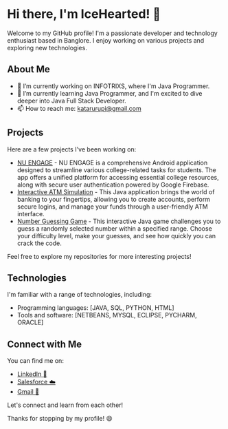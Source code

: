 # Hi there, I'm IceHearted! 👋

Welcome to my GitHub profile! I'm a passionate developer and technology enthusiast based in Banglore. I enjoy working on various projects and exploring new technologies.

## About Me

- 🔭 I’m currently working on INFOTRIXS, where I'm Java Programmer.
- 🌱 I’m currently learning Java Programmer, and I'm excited to dive deeper into Java Full Stack Developer.
- 📫 How to reach me: katarurupi@gmail.com

## Projects

Here are a few projects I've been working on:

- [NU ENGAGE](https://github.com/IceHearted/NU-ENGAGE-A-Student-App) - NU ENGAGE is a comprehensive Android application designed to streamline various college-related tasks for students. The app offers a unified platform for accessing essential college resources, along with secure user authentication powered by Google Firebase.
- [Interactive ATM Simulation](https://github.com/IceHearted/OIBSIP/tree/main/OIBSIP_ATM-INTERFACE) - This Java application brings the world of banking to your fingertips, allowing you to create accounts, perform secure logins, and manage your funds through a user-friendly ATM interface.
- [Number Guessing Game](https://github.com/IceHearted/OIBSIP/tree/main/OIBSIP_NUMBER-GUESSING-GAME) - This interactive Java game challenges you to guess a randomly selected number within a specified range. Choose your difficulty level, make your guesses, and see how quickly you can crack the code.
  
Feel free to explore my repositories for more interesting projects!

## Technologies

I'm familiar with a range of technologies, including:

- Programming languages: [JAVA, SQL, PYTHON, HTML]
- Tools and software: [NETBEANS, MYSQL, ECLIPSE, PYCHARM, ORACLE]

## Connect with Me

You can find me on:

- [LinkedIn 🔗](https://www.linkedin.com/in/ItsRupeshReddy/)
- [Salesforce ☁️](https://www.salesforce.com/trailblazer/itsrupeshreddy)
- [Gmail 📧](mailto:katarurupi@gmail.com)

Let's connect and learn from each other!

<!--
Optional: Add any other sections you'd like, such as your achievements, hobbies, or a favorite quote.
-->

Thanks for stopping by my profile! 😄
